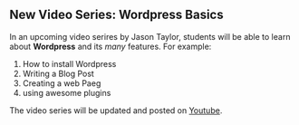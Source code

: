 ## New Video Series: Wordpress Basics

In an upcoming video serires by Jason Taylor, students will be able to learn about __Wordpress__ and its *many* features. For example:

1. How to install Wordpress
2. Writing a Blog Post
3. Creating a web Paeg
4. using awesome plugins

The video series will be updated and posted on [Youtube][yt].

[yt]:http://youtube.com "Youtube"